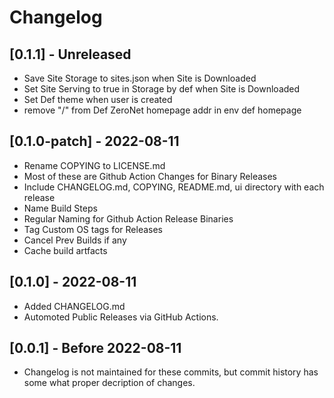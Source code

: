 # Changelog

## [0.1.1] - Unreleased

- Save Site Storage to  sites.json when Site is Downloaded
- Set Site Serving to true in Storage by def when Site is Downloaded
- Set Def theme when user is created
- remove "/" from Def ZeroNet homepage addr in env def homepage

## [0.1.0-patch] - 2022-08-11

- Rename COPYING to LICENSE.md
- Most of these are Github Action Changes for Binary Releases
- Include CHANGELOG.md, COPYING, README.md, ui directory with each release
- Name Build Steps 
- Regular Naming for Github Action Release Binaries
- Tag Custom OS tags for Releases
- Cancel Prev Builds if any 
- Cache build artfacts

## [0.1.0] - 2022-08-11

- Added CHANGELOG.md
- Automoted Public Releases via GitHub Actions.

## [0.0.1] - Before 2022-08-11

- Changelog is not maintained for these commits, but commit history has some what proper decription of changes.